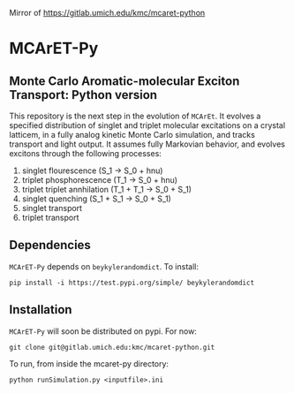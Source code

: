 Mirror of https://gitlab.umich.edu/kmc/mcaret-python
# MCArET-Py  
## Monte Carlo Aromatic-molecular Exciton Transport: Python version
This repository is the next step in the evolution of `MCArEt`. 
It evolves a specified distribution of singlet and triplet molecular excitations on a crystal latticem, in a fully analog kinetic Monte Carlo simulation, and tracks transport and light output.
It assumes fully Markovian behavior, and evolves excitons through the following processes:
 1) singlet flourescence (S_1 -> S_0 + hnu)
 2) triplet phosphorescence (T_1 -> S_0 + hnu)
 3) triplet triplet annhilation (T_1 + T_1 -> S_0 + S_1)
 4) singlet quenching (S_1 + S_1 -> S_0 + S_1)
 5) singlet transport
 6) triplet transport

## Dependencies
`MCArET-Py` depends on `beykylerandomdict`. To install:

```
pip install -i https://test.pypi.org/simple/ beykylerandomdict
```

## Installation
`MCArET-Py` will soon be distributed on pypi. For now:
```
git clone git@gitlab.umich.edu:kmc/mcaret-python.git
```

To run, from inside the mcaret-py directory:
```
python runSimulation.py <inputfile>.ini
```
